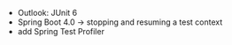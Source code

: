 - Outlook: JUnit 6
- Spring Boot 4.0 -> stopping and resuming a test context
- add Spring Test Profiler
